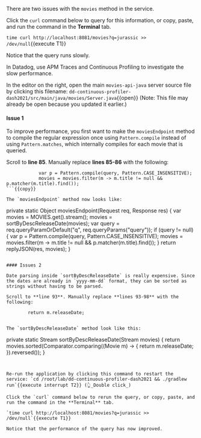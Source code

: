 There are two issues with the `movies` method in the service.

Click the `curl` command below to query for this information, or copy, paste, and run the command in the **Terminal** tab. 

`time curl http://localhost:8081/movies?q=jurassic >> /dev/null`{{execute T1}}

Notice that the query runs slowly.

In Datadog, use APM Traces and Continuous Profiling to investigate the slow performance.

In the editor on the right, open the main `movies-api-java` server source file by clicking this filename: `dd-continuous-profiler-dash2021/src/main/java/movies/Server.java`{{open}} (Note: This file may already be open because you updated it earlier.)

#### Issue 1

To improve performance, you first want to make the `moviesEndpoint` method to compile the regular expression once using `Pattern.compile` instead of using `Pattern.matches`, which internally compiles for each movie that is queried.

Scroll to **line 85**. Manually replace **lines 85-86** with the following:

```
            var p = Pattern.compile(query, Pattern.CASE_INSENSITIVE);
            movies = movies.filter(m -> m.title != null && p.matcher(m.title).find());
```{{copy}}

The `moviesEndpoint` method now looks like:

```
private static Object moviesEndpoint(Request req, Response res) {
    var movies = MOVIES.get().stream();
    movies = sortByDescReleaseDate(movies);
    var query = req.queryParamOrDefault("q", req.queryParams("query"));
    if (query != null) {
        var p = Pattern.compile(query, Pattern.CASE_INSENSITIVE);
        movies = movies.filter(m -> m.title != null && p.matcher(m.title).find());
    }
    return replyJSON(res, movies);
}
```

#### Issues 2

Date parsing inside `sortByDescReleaseDate` is really expensive. Since the dates are already in `yyyy-mm-dd` format, they can be sorted as strings without having to be parsed.

Scroll to **line 93**. Manually replace **lines 93-98** with the following:

```
            return m.releaseDate;
```{{copy}}.

The `sortByDescReleaseDate` method look like this:

```
private static Stream<Movie> sortByDescReleaseDate(Stream<Movie> movies) {
	return movies.sorted(Comparator.comparing((Movie m) -> {
		return m.releaseDate;
	}).reversed());
}
```


Re-run the application by clicking this command to restart the service: `cd /root/lab/dd-continuous-profiler-dash2021 && ./gradlew run`{{execute interrupt T2}} (👆_Double click_)

Click the `curl` command below to rerun the query, or copy, paste, and run the command in the **Terminal** tab. 

`time curl http://localhost:8081/movies?q=jurassic >> /dev/null`{{execute T1}}

Notice that the performance of the query has now improved.